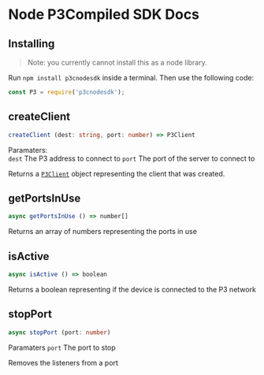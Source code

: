 # Node P3Compiled SDK Docs

## Installing
> Note: you currently cannot install this as a node library.

Run `npm install p3cnodesdk` inside a terminal. Then use the following code:
```js
const P3 = require('p3cnodesdk');
```

## createClient
```ts
createClient (dest: string, port: number) => P3Client
```
Paramaters: <br>
   `dest` The P3 address to connect to
   `port` The port of the server to connect to

Returns a [`P3Client`](#p3client) object representing the client that was created.

## getPortsInUse
```ts
async getPortsInUse () => number[]
```
Returns an array of numbers representing the ports in use

## isActive
```ts
async isActive () => boolean
```
Returns a boolean representing if the device is connected to the P3 network

## stopPort
```ts
async stopPort (port: number)
```
Paramaters
   `port` The port to stop

Removes the listeners from a port
